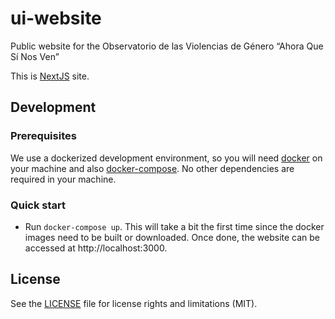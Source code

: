 # ui-website

Public website for the Observatorio de las Violencias de Género “Ahora Que Sí Nos Ven”

This is [NextJS](https://nextjs.org/) site.

## Development

### Prerequisites

We use a dockerized development environment, so you will need [docker](https://www.docker.com/) on your machine and also [docker-compose](https://docs.docker.com/compose/install/). No other dependencies are required in your machine.

### Quick start

* Run `docker-compose up`. This will take a bit the first time since the docker images need to be built or downloaded. Once done, the website can be accessed at http://localhost:3000.

## License

See the [LICENSE](./LICENSE) file for license rights and limitations (MIT).
